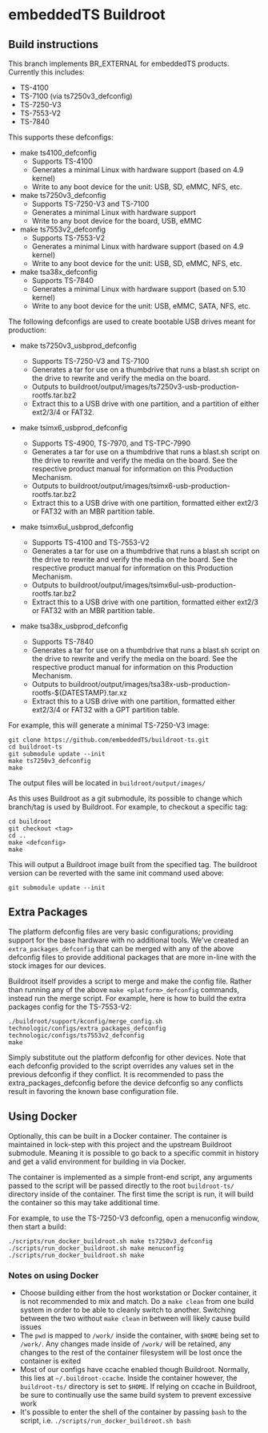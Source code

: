 
# embeddedTS Buildroot

## Build instructions
This branch implements BR_EXTERNAL for embeddedTS products.  Currently this includes:

* TS-4100
* TS-7100 (via ts7250v3_defconfig)
* TS-7250-V3
* TS-7553-V2
* TS-7840

This supports these defconfigs:
* make ts4100_defconfig
	* Supports TS-4100
	* Generates a minimal Linux with hardware support (based on 4.9 kernel)
	* Write to any boot device for the unit: USB, SD, eMMC, NFS, etc.
* make ts7250v3_defconfig
	* Supports TS-7250-V3 and TS-7100
	* Generates a minimal Linux with hardware support
	* Write to any boot device for the board, USB, eMMC
* make ts7553v2_defconfig
	* Supports TS-7553-V2
	* Generates a minimal Linux with hardware support (based on 4.9 kernel)
	* Write to any boot device for the unit: USB, SD, eMMC, NFS, etc.
* make tsa38x_defconfig
	* Supports TS-7840
	* Generates a minimal Linux with hardware support (based on 5.10 kernel)
	* Write to any boot device for the unit: USB, eMMC, SATA, NFS, etc.

The following defconfigs are used to create bootable USB drives meant for production:
* make ts7250v3_usbprod_defconfig
	* Supports TS-7250-V3 and TS-7100
	* Generates a tar for use on a thumbdrive that runs a blast.sh script on the drive to rewrite and verify the media on the board.
	* Outputs to buildroot/output/images/ts7250v3-usb-production-rootfs.tar.bz2
	* Extract this to a USB drive with one partition, and a partition of either ext2/3/4 or FAT32.
* make tsimx6_usbprod_defconfig
	* Supports TS-4900, TS-7970, and TS-TPC-7990
	* Generates a tar for use on a thumbdrive that runs a blast.sh script on the drive to rewrite and verify the media on the board. See the respective product manual for information on this Production Mechanism.
	* Outputs to buildroot/output/images/tsimx6-usb-production-rootfs.tar.bz2
	* Extract this to a USB drive with one partition, formatted either ext2/3 or FAT32 with an MBR partition table.

* make tsimx6ul_usbprod_defconfig
	* Supports TS-4100 and TS-7553-V2
	* Generates a tar for use on a thumbdrive that runs a blast.sh script on the drive to rewrite and verify the media on the board. See the respective product manual for information on this Production Mechanism.
	* Outputs to buildroot/output/images/tsimx6ul-usb-production-rootfs.tar.bz2
	* Extract this to a USB drive with one partition, formatted either ext2/3 or FAT32 with an MBR partition table.
* make tsa38x_usbprod_defconfig
	* Supports TS-7840
	* Generates a tar for use on a thumbdrive that runs a blast.sh script on the drive to rewrite and verify the media on the board. See the respective product manual for information on this Production Mechanism.
	* Outputs to buildroot/output/images/tsa38x-usb-production-rootfs-${DATESTAMP}.tar.xz
	* Extract this to a USB drive with one partition, formatted either ext2/3/4 or FAT32 with a GPT partition table.


For example, this will generate a minimal TS-7250-V3 image:

    git clone https://github.com/embeddedTS/buildroot-ts.git
    cd buildroot-ts
    git submodule update --init
    make ts7250v3_defconfig
    make

The output files will be located in `buildroot/output/images/`


As this uses Buildroot as a git submodule, its possible to change which branch/tag is used by Buildroot. For example, to checkout a specific tag:

    cd buildroot
    git checkout <tag>
    cd ..
    make <defconfig>
    make

This will output a Buildroot image built from the specified tag. The buildroot version can be reverted with the same init command used above:

    git submodule update --init

## Extra Packages

The platform defconfig files are very basic configurations; providing support for the base hardware with no additional tools. We've created an `extra_packages_defconfig` that can be merged with any of the above defconfig files to provide additional packages that are more in-line with the stock images for our devices.

Buildroot itself provides a script to merge and make the config file. Rather than running any of the above `make <platform>_defconfig` commands, instead run the merge script. For example, here is how to build the extra packages config for the TS-7553-V2:

    ./buildroot/support/kconfig/merge_config.sh technologic/configs/extra_packages_defconfig technologic/configs/ts7553v2_defconfig
    make

Simply substitute out the platform defconfig for other devices. Note that each defconfig provided to the script overrides any values set in the previous defconfig if they conflict. It is recommended to pass the extra_packages_defconfig before the device defconfig so any conflicts result in favoring the known base configuration file.

## Using Docker
Optionally, this can be built in a Docker container. The container is maintained in lock-step with this project and the upstream Buildroot submodule. Meaning it is possible to go back to a specific commit in history and get a valid environment for building in via Docker.

The container is implemented as a simple front-end script, any arguments passed to the script will be passed directly to the root `buildroot-ts/` directory inside of the container. The first time the script is run, it will build the container so this may take additional time.

For example, to use the TS-7250-V3 defconfig, open a menuconfig window, then start a build:

    ./scripts/run_docker_buildroot.sh make ts7250v3_defconfig
    ./scripts/run_docker_buildroot.sh make menuconfig
    ./scripts/run_docker_buildroot.sh make

### Notes on using Docker

* Choose building either from the host workstation or Docker container, it is not recommended to mix and match. Do a `make clean` from one build system in order to be able to cleanly switch to another. Switching between the two without `make clean` in between will likely cause build issues
* The `pwd` is mapped to `/work/` inside the container, with `$HOME` being set to `/work/`. Any changes made inside of `/work/` will be retained, any changes to the rest of the container filesystem will be lost once the container is exited
* Most of our configs have ccache enabled though Buildroot. Normally, this lies at `~/.buildroot-ccache`. Inside the container however, the `buildroot-ts/` directory is set to `$HOME`. If relying on ccache in Buildroot, be sure to continually use the same build system to prevent excessive work
* It's possible to enter the shell of the container by passing `bash` to the script, i.e. `./scripts/run_docker_buildroot.sh bash`
